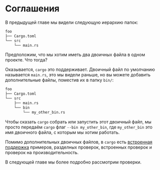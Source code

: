 # Соглашения

В предыдущей главе мы видели следующую иерархию папок:

```txt
foo
├── Cargo.toml
└── src
    └── main.rs
```

Предположим, что мы хотим иметь два двоичных файла в одном проекте. Что
тогда?

Оказывается, `cargo` это поддерживает. Двоичный файл по умолчанию называется `main.rs`,
это мы видели раньше, но вы можете добавить дополнительные файлы, поместив
их в папку `bin/`:

```txt
foo
├── Cargo.toml
└── src
    ├── main.rs
    └── bin
        └── my_other_bin.rs
```

Чтобы сказать `cargo` собрать или запустить этот двоичный файл,
мы просто передаём `cargo` флаг `--bin my_other_bin`, где `my_other_bin`
это имя двоичного файла, с которым мы хотим работать.

Помимо дополнительных двоичных файлов, в `cargo` есть
[встроенная поддержка](https://doc.rust-lang.org/cargo/guide/project-layout.html) примеров, разделных проверок,
встроенных проверок и проверок на производительность.

В следующей главе мы более подробно рассмотрим проверки.
